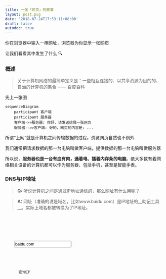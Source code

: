 ```yaml
---
title: 一张「网页」的故事
layout: post.pug
date: '2018-07-24T17:53:11+08:00'
draft: false
autodoc: true
---
```

你在浏览器中输入一串网址，浏览器为你显示一张网页

让我们看看其中发生了什么 🔍

### 概述

> 关于计算机网络的最简单定义是：一些相互连接的、以共享资源为目的的、自治的计算机的集合 —— 百度百科

先上一张图

```graph
sequenceDiagram
    participant 客户端
    participant 服务器
    客户端->>服务器: 你好，请发送给我一张网页
    服务器-->>客户端: 好的，网页的内容是: ...
```

所谓“上网”就是计算机之间传输数据的过程，浏览网页自然也不例外

我们通常把请求数据的那一台电脑叫做客户端，提供数据的那一台电脑叫做服务器

所以说，__服务器也是一台有血有肉，通着电、插着内存条的电脑__。绝大多数有着网络相关设备的计算机都可以作为服务器，包括手机，甚至是智能手表。

### DNS与IP地址

> __Q:__ 听说计算机之间是通过IP地址通信的，那么网址有什么用呢？

> __A:__ 网址（准确的说是域名，比如www.baidu.com）是IP地址的__助记工具__。实际上域名都被转换为了IP地址。

<code>
<form>
  
<div class="field has-addons">
  <div class="control">
    <input class="input" type="text" value="baidu.com">
  </div>
  <div class="control">
    <a id="query-btn" class="button is-info">
      查询IP
    </a>
  </div>
</div>

<p id="output-tag"></p>

<script type="application/lua">
  local js = require'js'
  local window = js.global
  
  window:getElementById'query-btn'.onclick = function()
    local xmlhttp = new(window.XMLHttpRequest)
    function xmlhttp.onreadystatechange()
      
    end
  end
</script>

</form>
</code>
